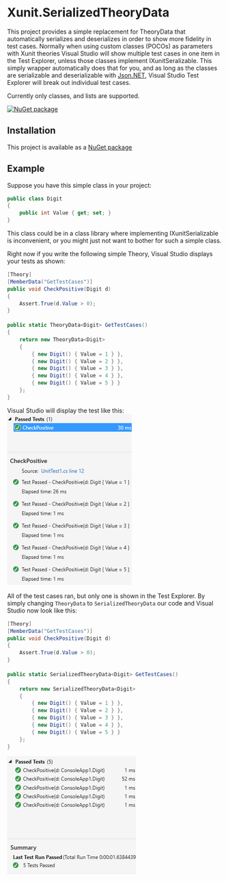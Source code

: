 Xunit.SerializedTheoryData
======================

This project provides a simple replacement for TheoryData that automatically serializes and deserializes in order to show more fidelity in test cases. Normally when using custom classes (POCOs) as parameters with Xunit theories Visual Studio will show multiple test cases in one item in the Test Explorer, unless those classes implement IXunitSeralizable. This simply wrapper automatically does that for you, and as long as the classes are serializable and deserializable with [Json.NET](http://www.newtonsoft.com/json), Visual Studio Test Explorer will break out individual test cases.

Currently only classes, and lists are supported.

[![NuGet package](https://img.shields.io/nuget/v/xunit.serializedtheorydata.svg)](https://nuget.org/packages/xunit.serializedtheorydata)

## Installation

This project is available as a [NuGet package][NuPkg]

## Example

Suppose you have this simple class in your project:

```csharp
public class Digit
{
	public int Value { get; set; }
}
```

This class could be in a class library where implementing IXunitSerializable is inconvenient, or you might just not want to bother for such a simple class.

Right now if you write the following simple Theory, Visual Studio displays your tests as shown:

```csharp
[Theory]
[MemberData("GetTestCases")]
public void CheckPositive(Digit d)
{
	Assert.True(d.Value > 0);
}

public static TheoryData<Digit> GetTestCases()
{
	return new TheoryData<Digit>
	{
		{ new Digit() { Value = 1 } },
		{ new Digit() { Value = 2 } },
		{ new Digit() { Value = 3 } },
		{ new Digit() { Value = 4 } },
		{ new Digit() { Value = 5 } }
	};
}
```

Visual Studio will display the test like this:
![Before](doc/before.png)

All of the test cases ran, but only one is shown in the Test Explorer. By simply changing `TheoryData` to `SerializedTheoryData` our code and Visual Studio now look like this:

```csharp
[Theory]
[MemberData("GetTestCases")]
public void CheckPositive(Digit d)
{
	Assert.True(d.Value > 0);
}

public static SerializedTheoryData<Digit> GetTestCases()
{
	return new SerializedTheoryData<Digit>
	{
		{ new Digit() { Value = 1 } },
		{ new Digit() { Value = 2 } },
		{ new Digit() { Value = 3 } },
		{ new Digit() { Value = 4 } },
		{ new Digit() { Value = 5 } }
	};
}
```

![After](doc/after.png)

 [NuPkg]: https://www.nuget.org/packages/Xunit.SerializedTheoryData